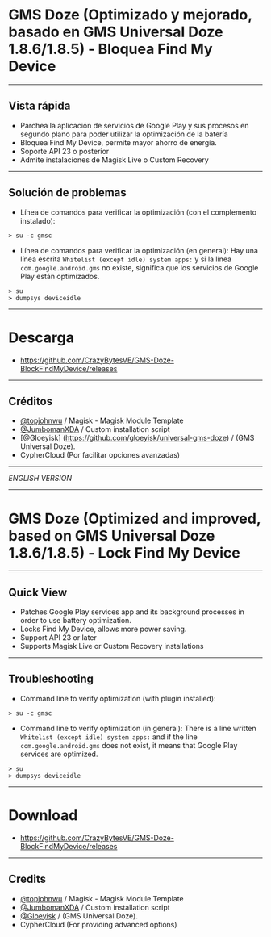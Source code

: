 # GMS Doze (Optimizado y mejorado, basado en GMS Universal Doze 1.8.6/1.8.5) - Bloquea Find My Device

---
## Vista rápida
- Parchea la aplicación de servicios de Google Play y sus procesos en segundo plano para poder utilizar la optimización de la batería
- Bloquea Find My Device, permite mayor ahorro de energía.
- Soporte API 23 o posterior
- Admite instalaciones de Magisk Live o Custom Recovery

---
## Solución de problemas
- Línea de comandos para verificar la optimización (con el complemento instalado):
```
> su -c gmsc

```
- Línea de comandos para verificar la optimización (en general):
Hay una línea escrita `Whitelist (except idle) system apps:` y si la línea `com.google.android.gms` no existe, significa que los servicios de Google Play están optimizados.
```
> su
> dumpsys deviceidle
```

---
# Descarga
- https://github.com/CrazyBytesVE/GMS-Doze-BlockFindMyDevice/releases

---
## Créditos
- [@topjohnwu](https://github.com/topjohnwu) / Magisk - Magisk Module Template
- [@JumbomanXDA](https://github.com/JumbomanXDA) / Custom installation script
- [@Gloeyisk] (https://github.com/gloeyisk/universal-gms-doze) / (GMS Universal Doze).
- CypherCloud (Por facilitar opciones avanzadas)

---

*ENGLISH VERSION*

---

# GMS Doze (Optimized and improved, based on GMS Universal Doze 1.8.6/1.8.5) - Lock Find My Device

---
## Quick View
- Patches Google Play services app and its background processes in order to use battery optimization.
- Locks Find My Device, allows more power saving.
- Support API 23 or later
- Supports Magisk Live or Custom Recovery installations

---
## Troubleshooting
- Command line to verify optimization (with plugin installed):
```
> su -c gmsc

```
- Command line to verify optimization (in general):
There is a line written `Whitelist (except idle) system apps:` and if the line `com.google.android.gms` does not exist, it means that Google Play services are optimized.
```
> su
> dumpsys deviceidle
```

---
# Download
- https://github.com/CrazyBytesVE/GMS-Doze-BlockFindMyDevice/releases

---
## Credits
- [@topjohnwu](https://github.com/topjohnwu) / Magisk - Magisk Module Template
- [@JumbomanXDA](https://github.com/JumbomanXDA) / Custom installation script
- [@Gloeyisk](https://github.com/gloeyisk/universal-gms-doze) / (GMS Universal Doze).
- CypherCloud (For providing advanced options)
